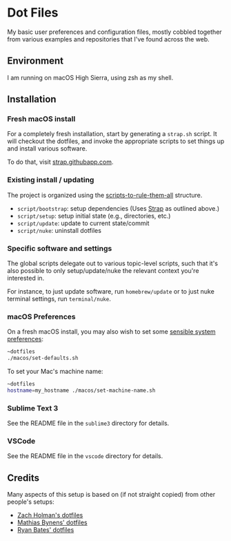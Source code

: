 # Dot Files

My basic user preferences and configuration files, mostly cobbled together from
various examples and repositories that I've found across the web.

## Environment

I am running on macOS High Sierra, using zsh as my shell.

## Installation

### Fresh macOS install

For a completely fresh installation, start by generating a `strap.sh` script. It
will checkout the dotfiles, and invoke the appropriate scripts to set things up
and install various software.

To do that, visit [strap.githubapp.com][strap].

### Existing install / updating

The project is organized using the [scripts-to-rule-them-all][scripts] structure.

* `script/bootstrap`: setup dependencies (Uses [Strap][strap] as outlined above.)
* `script/setup`: setup initial state (e.g., directories, etc.)
* `script/update`: update to current state/commit
* `script/nuke`: uninstall dotfiles

### Specific software and settings

The global scripts delegate out to various topic-level scripts, such that it's
also possible to only setup/update/nuke the relevant context you're interested in.

For instance, to just update software, run `homebrew/update` or to just nuke
terminal settings, run `terminal/nuke`.

### macOS Preferences

On a fresh macOS install, you may also wish to set some
[sensible system preferences][mathiasbynens]:

``` sh
~dotfiles
./macos/set-defaults.sh
```

To set your Mac's machine name:

``` sh
~dotfiles
hostname=my_hostname ./macos/set-machine-name.sh
```

### Sublime Text 3

See the README file in the `sublime3` directory for details.

### VSCode

See the README file in the `vscode` directory for details.

## Credits

Many aspects of this setup is based on (if not straight copied) from other
people's setups:

 - [Zach Holman's dotfiles][holman]
 - [Mathias Bynens' dotfiles][mathiasbynens]
 - [Ryan Bates' dotfiles][ryanb]

[holman]: https://github.com/holman/dotfiles/
[mathiasbynens]: https://github.com/mathiasbynens/dotfiles
[ryanb]: https://github.com/ryanb/dotfiles/
[scripts]: https://github.com/github/scripts-to-rule-them-all
[strap]: https://strap.githubapp.com/

